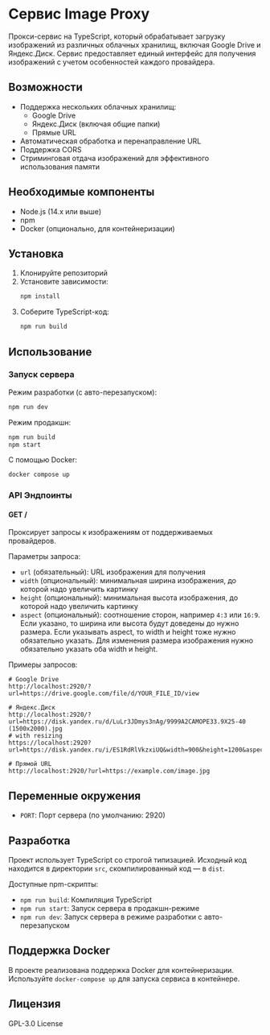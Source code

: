 # Сервис Image Proxy

Прокси-сервис на TypeScript, который обрабатывает загрузку изображений из различных облачных хранилищ, включая Google Drive и Яндекс.Диск. Сервис предоставляет единый интерфейс для получения изображений с учетом особенностей каждого провайдера.

## Возможности

- Поддержка нескольких облачных хранилищ:
  - Google Drive
  - Яндекс.Диск (включая общие папки)
  - Прямые URL
- Автоматическая обработка и перенаправление URL
- Поддержка CORS
- Стриминговая отдача изображений для эффективного использования памяти

## Необходимые компоненты

- Node.js (14.x или выше)
- npm
- Docker (опционально, для контейнеризации)

## Установка

1. Клонируйте репозиторий
2. Установите зависимости:
   ```bash
   npm install
   ```
3. Соберите TypeScript-код:
   ```bash
   npm run build
   ```

## Использование

### Запуск сервера

Режим разработки (с авто-перезапуском):
```bash
npm run dev
```

Режим продакшн:
```bash
npm run build
npm start
```

С помощью Docker:
```bash
docker compose up
```

### API Эндпоинты

#### GET /

Проксирует запросы к изображениям от поддерживаемых провайдеров.

Параметры запроса:
- `url` (обязательный): URL изображения для получения
- `width` (опциональный): минимальная ширина изображения, до которой надо увеличить картинку
- `height` (опциональный): минимальная высота изображения, до которой надо увеличить картинку
- `aspect` (опциональный): соотношение сторон, например `4:3` или `16:9`. Если указано, то ширина или высота будут доведены до нужно размера. Если указывать aspect, то width и height тоже нужно обязательно указать.
Для изменения размера изображения нужно обязательно указать оба width и height.

Примеры запросов:
```
# Google Drive
http://localhost:2920/?url=https://drive.google.com/file/d/YOUR_FILE_ID/view

# Яндекс.Диск
http://localhost:2920/?url=https://disk.yandex.ru/d/LuLr3JDmys3nAg/9999A2САМОРЕЗ3.9X25-40 (1500х2000).jpg
# with resizing
https://localhost:2920?url=https://disk.yandex.ru/i/ES1RdRlVkzxiUQ&width=900&height=1200&aspect=4:3

# Прямой URL
http://localhost:2920/?url=https://example.com/image.jpg
```

## Переменные окружения

- `PORT`: Порт сервера (по умолчанию: 2920)

## Разработка

Проект использует TypeScript со строгой типизацией. Исходный код находится в директории `src`, скомпилированный код — в `dist`.

Доступные npm-скрипты:
- `npm run build`: Компиляция TypeScript
- `npm run start`: Запуск сервера в продакшн-режиме
- `npm run dev`: Запуск сервера в режиме разработки с авто-перезапуском

## Поддержка Docker

В проекте реализована поддержка Docker для контейнеризации. Используйте `docker-compose up` для запуска сервиса в контейнере.

## Лицензия

GPL-3.0 License
